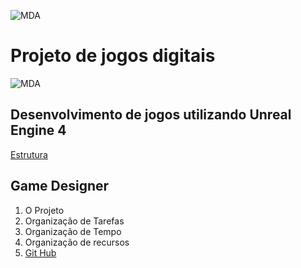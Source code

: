 ![MDA](https://myerco.github.io/unreal-engine/imagens/cafegeek_small.png)

# Projeto de jogos digitais
![MDA](https://myerco.github.io/unreal-engine/imagens/MDA.png)

## Desenvolvimento de jogos utilizando Unreal Engine 4
[Estrutura](https://myerco.github.io/unreal-engine/1-estrutura.html)

## Game Designer
1. O Projeto
1. Organização de Tarefas
1. Organização de Tempo
1. Organização de recursos
1. [Git Hub](https://myerco.github.io/unreal-engine/modulo1/3-github.html)
